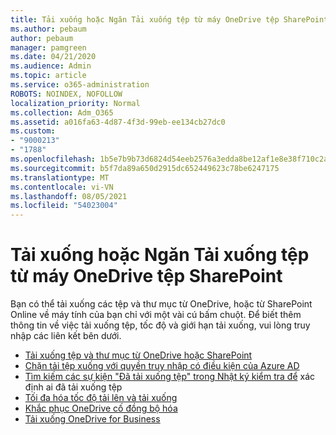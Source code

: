 ```yaml
---
title: Tải xuống hoặc Ngăn Tải xuống tệp từ máy OneDrive tệp SharePoint
ms.author: pebaum
author: pebaum
manager: pamgreen
ms.date: 04/21/2020
ms.audience: Admin
ms.topic: article
ms.service: o365-administration
ROBOTS: NOINDEX, NOFOLLOW
localization_priority: Normal
ms.collection: Adm_O365
ms.assetid: a016fa63-4d87-4f3d-99eb-ee134cb27dc0
ms.custom:
- "9000213"
- "1788"
ms.openlocfilehash: 1b5e7b9b73d6824d54eeb2576a3edda8be12af1e8e38f710c2ab4077482dff9b
ms.sourcegitcommit: b5f7da89a650d2915dc652449623c78be6247175
ms.translationtype: MT
ms.contentlocale: vi-VN
ms.lasthandoff: 08/05/2021
ms.locfileid: "54023004"
---
```

# <a name="download-or-prevent-download-of-files-from-onedrive-or-sharepoint"></a>Tải xuống hoặc Ngăn Tải xuống tệp từ máy OneDrive tệp SharePoint

Bạn có thể tải xuống các tệp và thư mục từ OneDrive, hoặc từ SharePoint Online về máy tính của bạn chỉ với một vài cú bấm chuột. Để biết thêm thông tin về việc tải xuống tệp, tốc độ và giới hạn tải xuống, vui lòng truy nhập các liên kết bên dưới.

- [Tải xuống tệp và thư mục từ OneDrive hoặc SharePoint](https://support.office.com/article/Download-files-and-folders-from-OneDrive-or-SharePoint-5c7397b7-19c7-4893-84fe-d02e8fa5df05)
- [Chặn tải tệp xuống với quyền truy nhập có điều kiện của Azure AD](https://docs.microsoft.com/cloud-app-security/use-case-proxy-block-session-aad#create-a-block-download-policy-for-unmanaged-devices)
- [Tìm kiếm các sự kiện "Đã tải xuống tệp" trong Nhật ký kiểm tra để](https://docs.microsoft.com/microsoft-365/compliance/search-the-audit-log-in-security-and-compliance?view=o365-worldwide#file-and-page-activities) xác định ai đã tải xuống tệp
- [Tối đa hóa tốc độ tải lên và tải xuống](https://support.office.com/article/Maximize-upload-and-download-speed-8eeadfb8-501f-406d-997b-98ab6ff67f43)
- [Khắc phục OneDrive cố đồng bộ hóa](https://support.office.com/article/Fix-OneDrive-sync-problems-83ab0d8a-8400-45b0-8dcf-dc8aa8a6bcf8)
- [Tải xuống OneDrive for Business](https://onedrive.live.com/about/download/)
